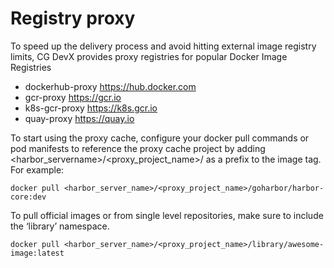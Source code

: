# Registry proxy

To speed up the delivery process and avoid hitting external image registry limits,
CG DevX provides proxy registries for popular Docker Image Registries

- dockerhub-proxy https://hub.docker.com
- gcr-proxy https://gcr.io
- k8s-gcr-proxy https://k8s.gcr.io
- quay-proxy https://quay.io

To start using the proxy cache, configure your docker pull commands or pod manifests to reference the proxy cache
project by adding <harbor_servername>/<proxy_project_name>/ as a prefix to the image tag. 
For example:

```shell
docker pull <harbor_server_name>/<proxy_project_name>/goharbor/harbor-core:dev
```

To pull official images or from single level repositories, make sure to include the ‘library’ namespace.

```shell
docker pull <harbor_server_name>/<proxy_project_name>/library/awesome-image:latest
```

